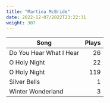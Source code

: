 ```yaml
---
title: "Martina McBride"
date: 2022-12-07/2022T23:22:31
weight: 307
---
```




 Song | Plays 
----- | -----:
Do You Hear What I Hear | 26
O Holy Night | 22
O Holy Night | 119
Silver Bells | 1
Winter Wonderland | 3
